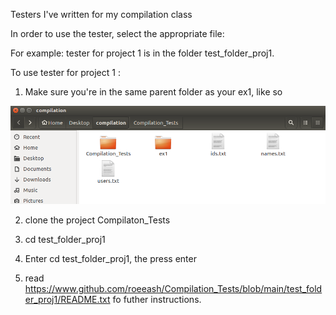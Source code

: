 Testers I've written for my compilation class

In order to use the tester, select the appropriate file:

For example: tester for project 1 is in the folder test_folder_proj1.

To use tester for project 1 :


1. Make sure you're in the same parent folder as your ex1, like so

![image](https://github.com/roeeash/Compilation_Tests/blob/main/instructions.png?raw=true)

2. clone the project Compilaton_Tests

3. cd test_folder_proj1

4. Enter cd test_folder_proj1, the press enter

5. read https://www.github.com/roeeash/Compilation_Tests/blob/main/test_folder_proj1/README.txt fo futher instructions.




